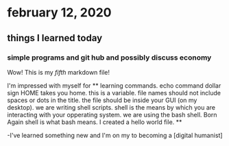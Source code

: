 # february 12, 2020

## things I learned today

### simple programs and git hub  and possibly discuss economy 

Wow! This is my *fifth* markdown file! 

I'm impressed with myself for ** learning commands. echo command dollar sign HOME takes you home. this is a variable. file names should not include spaces or dots in the title. the file should be inside your GUI (on my desktop). we are writing shell scripts. shell is the means by which you are interacting with your opperating system. we are using the bash shell. Born Again shell is what bash means. I created a hello world file.  **

-I've learned something new and
I'm on my to becoming a [digital humanist]
